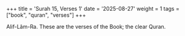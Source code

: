 +++
title = 'Surah 15, Verses 1'
date = '2025-08-27'
weight = 1
tags = ["book", "quran", "verses"]
+++

Alif-Lãm-Ra. These are the verses of the Book; the clear Quran.
